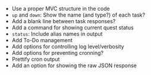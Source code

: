 - Use a proper MVC structure in the code
- `up` and `down`: Show the name (and type?) of each task?
- Add a blank line between task responses?
- Add a command for showing current quest status
- `status`: Include alias names in output
- Add To-Do management
- Add options for controlling log level/verbosity
- Add options for preventing cronning?
- Prettify cron output
- Add an option for showing the raw JSON response
